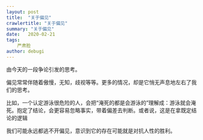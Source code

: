 ```yaml
---
layout: post
title:  "关于偏见"
crawlertitle: "关于偏见"
summary: "关于偏见"
date:   2020-02-21
tags: 
    严肃脸
author: debugi
---
```


由今天的一段争论引发的思考。  

偏见常常伴随着傲慢，无知，歧视等等。更多的情况，却是它悄无声息地左右了我们的思考。  

比如，一个认定游泳很危险的人，会把“淹死的都是会游泳的”理解成：游泳就会淹死。抱定了结论，会更容易忽略事实，带着偏差去判断。或者说，这是在拿既定结论的逻辑  

我们可能永远都逃不开偏见，意识到它的存在可能就是对抗人性的胜利。 









